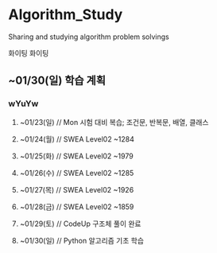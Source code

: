 # Algorithm_Study
Sharing and studying algorithm problem solvings

화이팅 화이팅

## ~01/30(일) 학습 계획

### wYuYw

1. ~01/23(일)
// Mon 시험 대비 복습; 조건문, 반복문, 배열, 클래스

2. ~01/24(월)
// SWEA Level02 ~1284

3. ~01/25(화)
// SWEA Level02 ~1979

4. ~01/26(수)
// SWEA Level02 ~1285

5. ~01/27(목)
// SWEA Level02 ~1926

6. ~01/28(금)
// SWEA Level02 ~1859

7. ~01/29(토)
// CodeUp 구조체 풀이 완료

8. ~01/30(일)
// Python 알고리즘 기초 학습
